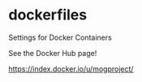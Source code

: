 dockerfiles
===========

Settings for Docker Containers

See the Docker Hub page!

https://index.docker.io/u/mogproject/


